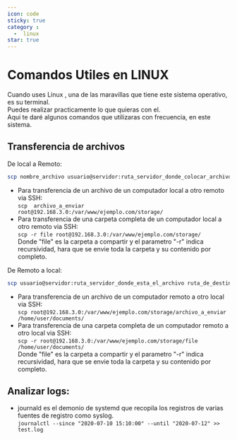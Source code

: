 ```yaml
---
icon: code
sticky: true
category :
  -  linux
star: true
---
```

# Comandos Utiles en LINUX
Cuando uses Linux , una de las maravillas que tiene este sistema operativo, es su terminal.  
Puedes realizar practicamente lo que quieras con el.  
Aqui te daré algunos comandos que utilizaras con frecuencia, en este sistema.

## Transferencia de archivos  
De local a Remoto:
```sh
scp nombre_archivo usuario@servidor:ruta_servidor_donde_colocar_archivo
```
+ Para transferencia de un archivo de un computador local a otro remoto via SSH:<br>
`scp  archivo_a_enviar root@192.168.3.0:/var/www/ejemplo.com/storage/`  
+ Para transferencia de una carpeta completa de un computador local a otro remoto via SSH:<br>
`scp -r file root@192.168.3.0:/var/www/ejemplo.com/storage/`  
Donde "file" es la carpeta a compartir y el parametro "-r" indica recursividad, hara que se envie toda la carpeta y su contenido por completo.  

De Remoto a local:  
```sh
scp usuario@servidor:ruta_servidor_donde_esta_el_archivo ruta_de_destino_local 
```
+ Para transferencia de un archivo de un computador remoto a otro local via SSH:<br>
`scp root@192.168.3.0:/var/www/ejemplo.com/storage/archivo_a_enviar /home/user/documents/`  
+ Para transferencia de una carpeta completa de un computador remoto a otro local via SSH:<br>
`scp -r root@192.168.3.0:/var/www/ejemplo.com/storage/file /home/user/documents/`  
Donde "file" es la carpeta a compartir y el parametro "-r" indica recursividad, hara que se envie toda la carpeta y su contenido por completo.

## Analizar logs:  
+ journald es el demonio de systemd que recopila los registros de varias fuentes de registro como syslog.  
`journalctl --since "2020-07-10 15:10:00" --until "2020-07-12" >> test.log`
